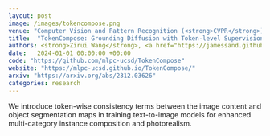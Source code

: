 ```yaml
---
layout: post
image: /images/tokencompose.png
venue: "Computer Vision and Pattern Recognition (<strong>CVPR</strong>)"
title:  "TokenCompose: Grounding Diffusion with Token-level Supervision"
authors: <strong>Zirui Wang</strong>, <a href="https://jamessand.github.io/">Zhizhou Sha</a>, <a href="https://www.linkedin.com/in/zheng-ding-224b3122b/">Zheng Ding</a>, <a href="https://iiis.tsinghua.edu.cn/en/yaoclass/">Yilin Wang</a>, <a href="https://pages.ucsd.edu/~ztu/">Zhuowen Tu</a>
date:   2024-01-01 00:00:00 +00:00
code: "https://github.com/mlpc-ucsd/TokenCompose"
website: "https://mlpc-ucsd.github.io/TokenCompose/"
arxiv: "https://arxiv.org/abs/2312.03626"
categories: research
---
```

We introduce token-wise consistency terms between the image content and object segmentation maps in training text-to-image models for enhanced multi-category instance composition and photorealism.
